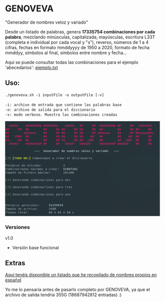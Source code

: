 # GENOVEVA

"Generador de nombres veloz y variado"

Desde un listado de palabras, genera **17335754 combinaciones por cada palabra**, mezclando minúsculas, capitalizada, mayúsculas, escritura L33T (completa e individual por cada vocal y "s"), reverso, números de 1 a 4 cifras, fechas en formato mmddyyyy de 1950 a 2020, formato de fecha mmddyy, símbolos al final, símbolos entre nombre y fecha...

Aquí se puede consultar todas las combinaciones para el ejemplo 'abecedarios': 
[ejemplo.txt](ejemplo.txt)


## Uso:

```
./genoveva.sh -i inputFile -o outputFile [-v]

-i: archivo de entrada que contiene las palabras base
-o: archivo de salida para el diccionario
-v: modo verbose. Muestra las combinaciones creadas
```

![captura](genoveva.png)

### Versiones

v1.0
- Versión base funcional


## Extras

[Aquí tenéis disponible un listado que he recopilado de nombres propios en español](nombresEspañol.txt)

Yo me lo pensaría antes de pasarlo completo por GENOVEVA, ya que el archivo de salida tendría 355G (18687942812 entradas) :)
